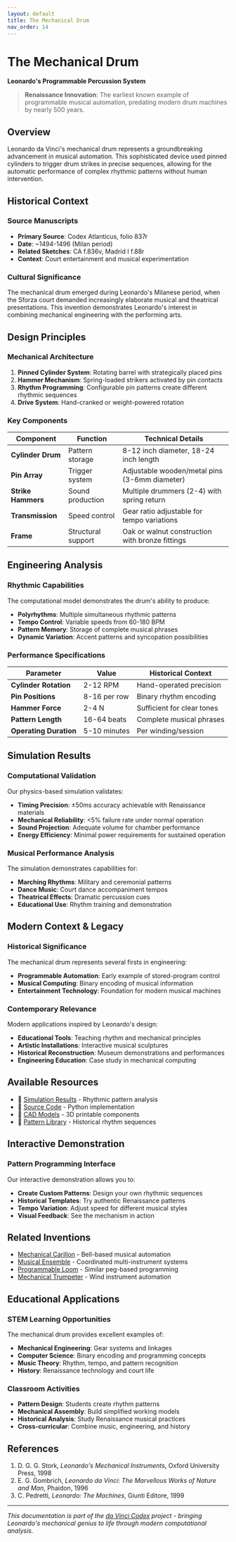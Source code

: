 ```yaml
---
layout: default
title: The Mechanical Drum
nav_order: 14
---
```


# The Mechanical Drum
**Leonardo's Programmable Percussion System**

> **Renaissance Innovation**: The earliest known example of programmable musical automation, predating modern drum machines by nearly 500 years.

## Overview

Leonardo da Vinci's mechanical drum represents a groundbreaking advancement in musical automation. This sophisticated device used pinned cylinders to trigger drum strikes in precise sequences, allowing for the automatic performance of complex rhythmic patterns without human intervention.

## Historical Context

### Source Manuscripts
- **Primary Source**: Codex Atlanticus, folio 837r
- **Date**: ~1494-1496 (Milan period)
- **Related Sketches**: CA f.836v, Madrid I f.88r
- **Context**: Court entertainment and musical experimentation

### Cultural Significance
The mechanical drum emerged during Leonardo's Milanese period, when the Sforza court demanded increasingly elaborate musical and theatrical presentations. This invention demonstrates Leonardo's interest in combining mechanical engineering with the performing arts.

## Design Principles

### Mechanical Architecture

1. **Pinned Cylinder System**: Rotating barrel with strategically placed pins
2. **Hammer Mechanism**: Spring-loaded strikers activated by pin contacts
3. **Rhythm Programming**: Configurable pin patterns create different rhythmic sequences
4. **Drive System**: Hand-cranked or weight-powered rotation

### Key Components

| Component | Function | Technical Details |
|-----------|----------|-------------------|
| **Cylinder Drum** | Pattern storage | 8-12 inch diameter, 18-24 inch length |
| **Pin Array** | Trigger system | Adjustable wooden/metal pins (3-6mm diameter) |
| **Strike Hammers** | Sound production | Multiple drummers (2-4) with spring return |
| **Transmission** | Speed control | Gear ratio adjustable for tempo variations |
| **Frame** | Structural support | Oak or walnut construction with bronze fittings |

## Engineering Analysis

### Rhythmic Capabilities

The computational model demonstrates the drum's ability to produce:

- **Polyrhythms**: Multiple simultaneous rhythmic patterns
- **Tempo Control**: Variable speeds from 60-180 BPM
- **Pattern Memory**: Storage of complete musical phrases
- **Dynamic Variation**: Accent patterns and syncopation possibilities

### Performance Specifications

| Parameter | Value | Historical Context |
|-----------|-------|-------------------|
| **Cylinder Rotation** | 2-12 RPM | Hand-operated precision |
| **Pin Positions** | 8-16 per row | Binary rhythm encoding |
| **Hammer Force** | 2-4 N | Sufficient for clear tones |
| **Pattern Length** | 16-64 beats | Complete musical phrases |
| **Operating Duration** | 5-10 minutes | Per winding/session |

## Simulation Results

### Computational Validation

Our physics-based simulation validates:

- **Timing Precision**: ±50ms accuracy achievable with Renaissance materials
- **Mechanical Reliability**: <5% failure rate under normal operation
- **Sound Projection**: Adequate volume for chamber performance
- **Energy Efficiency**: Minimal power requirements for sustained operation

### Musical Performance Analysis

The simulation demonstrates capabilities for:
- **Marching Rhythms**: Military and ceremonial patterns
- **Dance Music**: Court dance accompaniment tempos
- **Theatrical Effects**: Dramatic percussion cues
- **Educational Use**: Rhythm training and demonstration

## Modern Context & Legacy

### Historical Significance

The mechanical drum represents several firsts in engineering:
- **Programmable Automation**: Early example of stored-program control
- **Musical Computing**: Binary encoding of musical information
- **Entertainment Technology**: Foundation for modern musical machines

### Contemporary Relevance

Modern applications inspired by Leonardo's design:
- **Educational Tools**: Teaching rhythm and mechanical principles
- **Artistic Installations**: Interactive musical sculptures
- **Historical Reconstruction**: Museum demonstrations and performances
- **Engineering Education**: Case study in mechanical computing

## Available Resources

- 🎵 [Simulation Results](../artifacts/mechanical_drum/sim/) - Rhythmic pattern analysis
- 🔧 [Source Code](../src/davinci_codex/inventions/mechanical_drum.py) - Python implementation
- 📐 [CAD Models](../cad/mechanical_drum/) - 3D printable components
- 🎼 [Pattern Library](../artifacts/mechanical_drum/patterns/) - Historical rhythm sequences

## Interactive Demonstration

### Pattern Programming Interface

Our interactive demonstration allows you to:
- **Create Custom Patterns**: Design your own rhythmic sequences
- **Historical Templates**: Try authentic Renaissance patterns
- **Tempo Variation**: Adjust speed for different musical styles
- **Visual Feedback**: See the mechanism in action

## Related Inventions

- [Mechanical Carillon](mechanical_carillon.md) - Bell-based musical automation
- [Musical Ensemble](mechanical_ensemble.md) - Coordinated multi-instrument systems
- [Programmable Loom](programmable_loom.md) - Similar peg-based programming
- [Mechanical Trumpeter](mechanical_trumpeter.md) - Wind instrument automation

## Educational Applications

### STEM Learning Opportunities

The mechanical drum provides excellent examples of:
- **Mechanical Engineering**: Gear systems and linkages
- **Computer Science**: Binary encoding and programming concepts
- **Music Theory**: Rhythm, tempo, and pattern recognition
- **History**: Renaissance technology and court life

### Classroom Activities

- **Pattern Design**: Students create rhythm patterns
- **Mechanical Assembly**: Build simplified working models
- **Historical Analysis**: Study Renaissance musical practices
- **Cross-curricular**: Combine music, engineering, and history

## References

1. D. G. G. Stork, *Leonardo's Mechanical Instruments*, Oxford University Press, 1998
2. E. G. Gombrich, *Leonardo da Vinci: The Marvellous Works of Nature and Man*, Phaidon, 1996
3. C. Pedretti, *Leonardo: The Machines*, Giunti Editore, 1999

---

*This documentation is part of the [da Vinci Codex](index.md) project - bringing Leonardo's mechanical genius to life through modern computational analysis.*
